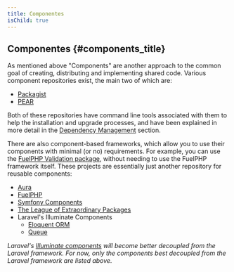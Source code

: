 ```yaml
---
title: Componentes
isChild: true
---
```


## Componentes {#components_title}

As mentioned above "Components" are another approach to the common goal of creating, distributing and implementing shared code. Various
component repositories exist, the main two of which are:

* [Packagist](/#composer_and_packagist)
* [PEAR](/#pear)

Both of these repositories have command line tools associated with them to help the installation and upgrade processes, and have been
explained in more detail in the [Dependency Management][dm] section.

There are also component-based frameworks, which allow you to use their components with minimal (or no) requirements. For example, you
can use the [FuelPHP Validation package][fuelval], without needing to use the FuelPHP framework itself. These projects are essentially
just another repository for reusable components:

  [dm]: /#dependency_management
  [fuelval]: https://github.com/fuelphp/validation

* [Aura](http://auraphp.github.com/)
* [FuelPHP](https://github.com/fuelphp)
* [Symfony Components](http://symfony.com/doc/current/components/index.html)
* [The League of Extraordinary Packages](http://thephpleague.com/)
* Laravel's Illuminate Components
    * [Eloquent ORM](https://github.com/illuminate/database)
    * [Queue](https://github.com/illuminate/queue)

_Laravel's [Illuminate components](https://github.com/illuminate) will become better decoupled from the Laravel framework.
For now, only the components best decoupled from the Laravel framework are listed above._
